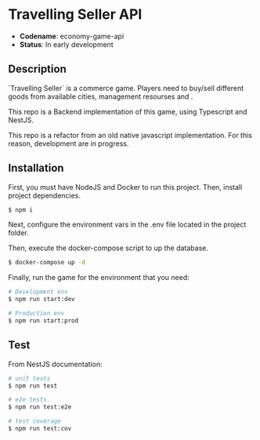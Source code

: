 # Travelling Seller API
- <b>Codename</b>: economy-game-api
- <b>Status</b>: In early development

## Description
´Travelling Seller´ is a commerce game. Players need to buy/sell different goods from available cities, management resourses and .

This repo is a Backend implementation of this game, using Typescript and NestJS. 

This repo is a refactor from an old native javascript implementation. For this reason, development are in progress.

## Installation

First, you must have NodeJS and Docker to run this project. Then, install project dependencies.
```bash
$ npm i
```

Next, configure the environment vars in the .env file located in the project folder.

Then, execute the docker-compose script to up the database.
```bash
$ docker-compose up -d
```

Finally, run the game for the environment that you need:
```bash
# Development env
$ npm run start:dev

# Production env
$ npm run start:prod
```


## Test
From NestJS documentation:
```bash
# unit tests
$ npm run test

# e2e tests
$ npm run test:e2e

# test coverage
$ npm run test:cov
```


